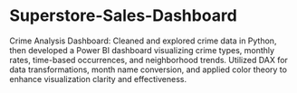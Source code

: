 # Superstore-Sales-Dashboard
Crime Analysis Dashboard: Cleaned and explored crime data in Python, then developed a Power BI dashboard visualizing crime types, monthly rates, time-based occurrences, and neighborhood trends. Utilized DAX for data transformations, month name conversion, and applied color theory to enhance visualization clarity and effectiveness.
